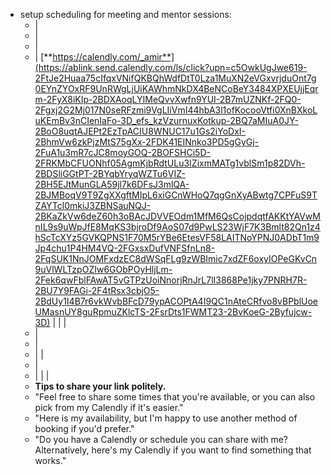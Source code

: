 - setup scheduling for meeting and mentor sessions:
	- |
	- |
	- |
	- | [**https://calendly.com/_amir**](https://ablink.send.calendly.com/ls/click?upn=c5OwkUgJwe619-2FtJe2Huaa75cIfqxVNifQKBQhWdfDtT0Lza1MuXN2eVGxvrjduOnt7g0EYnZYOxRF9UnRWgLjUiKAWhmNkDX4BeNCoBeY3484XPXEUjjEqrm-2FyX8iKIp-2BDXAoqLYIMeQvvXwfn9YUI-2B7mUZNKf-2FQ0-2Fgxj2G2Mj017N0seRFzmi9VgLIiVmI44hbA3l1ofKocooVtfi0XnBXkoLuKEmBv3nCIenIaFo-3D_efs_kzVzurnuxKotkup-2BQ7aMIuA0JY-2BoO8uqtAJEPt2EzTpACIU8WNUC17u1Gs2iYoDxI-2BhmVw6zkPjzMtS75gXx-2FDK41EINnko3PD5gGyGj-2FuA1u3mR7cJC8moyGOQ-2BOFSHCi5D-2FRKMbCFUONhf05AgmKjbRdtULu3IZixmMATg1vblSm1p82DVh-2BDSliGGtPT-2BYqbYryqWZTu6VIZ-2BH5EJtMunGLA59jl7k6DFsJ3mlQA-2BJMBoqV9T9ZgXXgftMIpL6xiGCnWHoQ7qgGnXyABwtg7CPFuS9TZAYTcl0mkiJ3ZBNSauNQJ-2BKaZkVw6deZ60h3oBAcJDVVEOdm1MfM6QsCojpdqtfAKKtYAVwMnIL9s9uWpJfE8MqKS3bjroDf9AoS07d9PwLS23WjF7K3Bmlt82Qn1z4hScTcXYz5GVKQPNS1F70M5rYBe6EtesVF58LAITNoYPNJ0ADbT1m9Jp4chu1P4HM4VQ-2FGxsxDufVNFSfnLn8-2FqSUK1NnJOMFxdzEC8dWSqFLg9zWBImic7xdZF6oxyIOPeGKvCn9uVlWLTzpOZIw6GObPOyHljLm-2Fek6qwFblFAwAT5vGTPzUoiNnorjRnJrL7lI3868Pe1jky7PNRH7R-2BU7Y9FAGi-2F4tRsx3cbjO5-2BdUy1I4B7r6vkWvbBFcD79ypACOPtA4I9QC1nAteCRfvo8vBPblUoeUMasnUY8guRpmuZKlcTS-2FsrDts1FWMT23-2BvKoeG-2Byfujcw-3D) |
	  |  |
	- |
	- |
	- |
	  |
	- |
	- |  |
	  |
	- **Tips to share your link politely.**
	- "Feel free to share some times that you're available, or you can also pick from my Calendly if it's easier."
	- "Here is my availability, but I'm happy to use another method of booking if you'd prefer."
	- "Do you have a Calendly or schedule you can share with me? Alternatively, here's my Calendly if you want to find something that works."